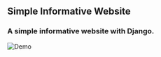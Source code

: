 ## Simple Informative Website

### A simple informative website with Django.

![Demo](./io21-info-sr.gif)